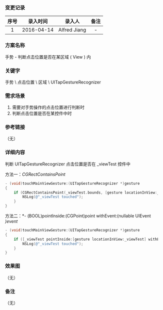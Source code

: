 ### 变更记录

| 序号 | 录入时间 | 录入人 | 备注 |
|:--------:|:--------:|:--------:|:--------:|
| 1 | 2016-04-14 | Alfred Jiang | - |

### 方案名称

手势 - 判断点击位置是否在某区域 ( View ) 内

### 关键字

手势 \ 点击位置 \ 区域 \ UITapGestureRecognizer

### 需求场景

1. 需要对手势操作的点击位置进行判断时
2. 判断点击位置是否在某控件中时

### 参考链接
（无）

### 详细内容

判断 UITapGestureRecognizer 点击位置是否在 _viewTest 控件中

方法一：*CGRectContainsPoint*
```objectivec
- (void)touchMainViewGesture:(UITapGestureRecognizer *)gesture
{
    if (CGRectContainsPoint(_viewTest.bounds, [gesture locationInView:_viewTest])) {
        NSLog(@"_viewTest touched");
    }
}
```

方法二：*- (BOOL)pointInside:(CGPoint)point withEvent:(nullable UIEvent *)event*
```objectivec
- (void)touchMainViewGesture:(UITapGestureRecognizer *)gesture
{
    if ([_viewTest pointInside:[gesture locationInView:_viewTest] withEvent:nil]) {
        NSLog(@"_viewTest touched");
    }
}
```

### 效果图
（无）

### 备注
（无）
